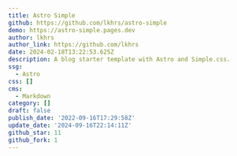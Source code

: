 ```yaml
---
title: Astro Simple
github: https://github.com/lkhrs/astro-simple
demo: https://astro-simple.pages.dev
author: lkhrs
author_link: https://github.com/lkhrs
date: 2024-02-18T13:22:53.625Z
description: A blog starter template with Astro and Simple.css.
ssg:
  - Astro
css: []
cms:
  - Markdown
category: []
draft: false
publish_date: '2022-09-16T17:29:58Z'
update_date: '2024-09-16T22:14:11Z'
github_star: 11
github_fork: 1
---
```


